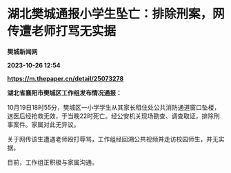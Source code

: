 # 湖北樊城通报小学生坠亡：排除刑案，网传遭老师打骂无实据
**樊城新闻网**

**2023-10-26 12:54**

**https://m.thepaper.cn/detail/25073278**

**湖北省襄阳市樊城区工作组发布情况通报：**

10月19日18时55分，樊城区一小学学生从其家长租住处公共消防通道窗口坠楼，送医后经抢救无效，于当晚22时死亡。经公安机关现场勘查、调查取证，排除刑事案件。家属对此无异议。

关于网传该生遭遇老师殴打辱骂，工作组经回溯公共视频并走访校园师生，并无实据。

目前，工作组正积极与家属沟通。
